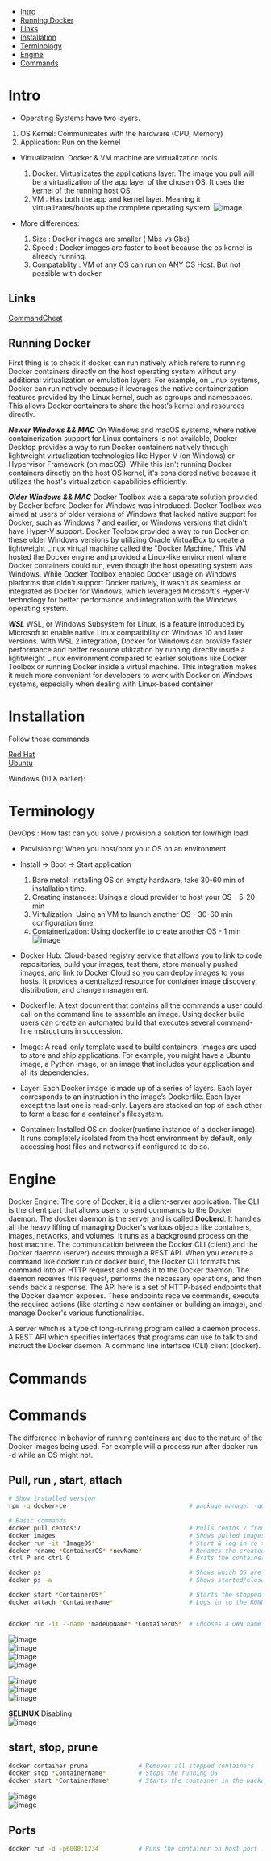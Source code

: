 - [Intro](#intro)
- [Running Docker](#running-docker)
- [Links](#links)
- [Installation](#installation)
- [Terminology](#terminology)
- [Engine](#engine)
- [Commands](#commands)


# Intro
- Operating Systems have two layers.
1. OS Kernel: Communicates with the hardware (CPU, Memory)
2. Application: Run on the kernel

- Virtualization: Docker & VM machine are virtualization tools.
  1. Docker: Virtualizates the applications layer. The image you pull will be a virtualization of the app layer of the chosen OS.
             It uses the kernel of the running host OS.
  2. VM : Has both the app and kernel layer. Meaning it virtualizates/boots up the complete operating system.
  ![image](https://github.com/Keeriiim/Docker/assets/117115289/1d28b3c2-5034-4502-90c1-2a088d944b70)

- More differences:
  1. Size : Docker images are smaller ( Mbs vs Gbs)
  2. Speed : Docker images are faster to boot because the os kernel is already running.
  3. Compatablity : VM of any OS can run on ANY OS Host. But not possible with docker.

## Links
[CommandCheat](https://spacelift.io/blog/docker-commands-cheat-sheet)
[]()


## Running Docker
First thing is to check if docker can run natively which refers to running Docker containers directly on the host operating system without any additional virtualization or emulation layers. 
For example, on Linux systems, Docker can run natively because it leverages the native containerization features provided by the Linux kernel, such as cgroups and namespaces. This allows Docker containers to share the host's kernel and resources directly. 

***Newer Windows && MAC***
On Windows and macOS systems, where native containerization support for Linux containers is not available, Docker Desktop provides a way to run Docker containers natively through lightweight virtualization technologies like Hyper-V (on Windows) or Hypervisor Framework (on macOS). While this isn't running Docker containers directly on the host OS kernel, it's considered native because it utilizes the host's virtualization capabilities efficiently.

***Older Windows && MAC***
Docker Toolbox was a separate solution provided by Docker before Docker for Windows was introduced. Docker Toolbox was aimed at users of older versions of Windows that lacked native support for Docker, such as Windows 7 and earlier, or Windows versions that didn't have Hyper-V support. Docker Toolbox provided a way to run Docker on these older Windows versions by utilizing Oracle VirtualBox to create a lightweight Linux virtual machine called the "Docker Machine." This VM hosted the Docker engine and provided a Linux-like environment where Docker containers could run, even though the host operating system was Windows. While Docker Toolbox enabled Docker usage on Windows platforms that didn't support Docker natively, it wasn't as seamless or integrated as Docker for Windows, which leveraged Microsoft's Hyper-V technology for better performance and integration with the Windows operating system.


***WSL***
WSL, or Windows Subsystem for Linux, is a feature introduced by Microsoft to enable native Linux compatibility on Windows 10 and later versions. With WSL 2 integration, Docker for Windows can provide faster performance and better resource utilization by running directly inside a lightweight Linux environment compared to earlier solutions like Docker Toolbox or running Docker inside a virtual machine. This integration makes it much more convenient for developers to work with Docker on Windows systems, especially when dealing with Linux-based container

# Installation
Follow these commands

[Red Hat](https://docs.docker.com/engine/install/rhel/)  
[Ubuntu]([https://docs.docker.com/engine/install/rhel/](https://docs.docker.com/engine/install/ubuntu/))  

Windows (10 & earlier):

# Terminology
DevOps : How fast can you solve / provision a solution for low/high load
- Provisioning: When you host/boot your OS on an environment
- Install -> Boot -> Start application
  1. Bare metal: Installing OS on empty hardware, take 30-60 min of installation time.
  2. Creating instances: Usinga a cloud provider to host your OS - 5-20 min
  3. Virtulization: Using an VM to launch another OS - 30-60 min configuration time
  4. Containerization: Using dockerfile to create another OS - 1 min
![image](https://github.com/Keeriiim/Docker/assets/117115289/5419db67-fead-4c74-a7a6-20b91db04132)

- Docker Hub: Cloud-based registry service that allows you to link to code repositories, build your images, test them, store manually pushed images, and link to Docker Cloud so you can deploy images to your hosts.
              It provides a centralized resource for container image discovery, distribution, and change management.


- Dockerfile: A text document that contains all the commands a user could call on the command line to assemble an image.
  Using docker build users can create an automated build that executes several command-line instructions in succession.
  
- Image: A read-only template used to build containers. Images are used to store and ship applications.
  For example, you might have a Ubuntu image, a Python image, or an image that includes your application and all its dependencies.

- Layer: Each Docker image is made up of a series of layers. Each layer corresponds to an instruction in the image’s Dockerfile. Each layer except the last one is read-only.
         Layers are stacked on top of each other to form a base for a container's filesystem.
  
- Container: Installed OS on docker(runtime instance of a docker image). It runs completely isolated from the host environment by default,
  only accessing host files and networks if configured to do so.



# Engine
Docker Engine: The core of Docker, it is a client-server application.
The CLI is the client part that allows users to send commands to the Docker daemon.
The docker daemon is the server and is called **Dockerd**.  It handles all the heavy lifting of managing Docker's various objects like containers, images, networks, and volumes.
It runs as a background process on the host machine. The communication between the Docker CLI (client) and the Docker daemon (server) occurs through a REST API. When you execute a command like docker run or docker build,
the Docker CLI formats this command into an HTTP request and sends it to the Docker daemon. The daemon receives this request, performs the necessary operations, and then sends back a response.
The API here is a set of HTTP-based endpoints that the Docker daemon exposes. These endpoints receive commands, execute the required actions (like starting a new container or building an image), and manage Docker's various functionalities.


A server which is a type of long-running program called a daemon process.
A REST API which specifies interfaces that programs can use to talk to and instruct the Docker daemon.
A command line interface (CLI) client (docker).
# Commands

# Commands 
The difference in behavior of running containers are due to the nature of the Docker images being used.
For example will a process run after docker run -d while an OS might not.
## Pull, run , start, attach
```bash
# Show installed version
rpm -q docker-ce                                  # package manager -query docker-ce -> docker-ce-26.1.1-1.el9.x86_64

# Basic commands
docker pull centos:7                              # Pulls centos 7 from docker registry
docker images                                     # Shows pulled images
docker run -it *ImageOS*                          # Start & log in to the specified image OS
docker rename *ContainerOS* *newName*             # Renames the created container
ctrl P and ctrl Q                                 # Exits the container without stopping it

docker ps                                         # Shows which OS are running
docker ps -a                                      # Shows started/closed containers

docker start *ContainerOS*´                       # Starts the stopped containerOS
docker attach *ContainerName*                     # Logs in to the RUNNING container


docker run -it --name *madeUpName* *ContainerOS*  # Chooses a OWN name for a container

```
![image](https://github.com/Keeriiim/Docker/assets/117115289/d651add3-0afd-43b7-b5a7-9dea78f28795)  
![image](https://github.com/Keeriiim/Docker/assets/117115289/6f930185-558a-4515-9fe7-168a9a4ce839)  
![image](https://github.com/Keeriiim/Docker/assets/117115289/11afbb35-e8b0-4957-8808-ae3b0d37fe1c)  
![image](https://github.com/Keeriiim/Docker/assets/117115289/d711ecb5-35c4-4f7d-8d2c-f75228a1a64e)
  




![image](https://github.com/Keeriiim/Docker/assets/117115289/c65943a3-1da1-4c8e-ba06-e8f29a5bda88)  
![image](https://github.com/Keeriiim/Docker/assets/117115289/c8f0ecbc-7eb4-44bf-be5f-d97e52b69f8c)  
![image](https://github.com/Keeriiim/Docker/assets/117115289/abf6a17b-7be0-4d28-903c-7aa48d3a39fc)  



**SELINUX**
Disabling  
![image](https://github.com/Keeriiim/Docker/assets/117115289/ee154cf3-2021-4e65-963a-329d453740c9)  


## start, stop, prune
```bash
docker container prune              # Removes all stopped containers
docker stop *ContainerName*         # Stops the running OS
docker start *ContainerName*        # Starts the container in the background

```
![image](https://github.com/Keeriiim/Docker/assets/117115289/d27b5faf-5a10-4300-bb52-964f808028df)  
![image](https://github.com/Keeriiim/Docker/assets/117115289/20e9439d-14b9-45d2-bb42-0cd9107a99bd)

## Ports
```bash
docker run -d -p6000:1234           # Runs the container on host port : container port
```





